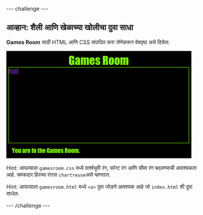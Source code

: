 \--- challenge \---

## आव्हान: शैली आणि खेळाच्या खोलीचा दुवा साधा

**Games Room** साठी HTML आणि CSS संपादित करा जेणेकरून वेबपृष्ठ असे दिसेल:

![screenshot](images/rooms-games-challenge.png)

Hint: आपल्याला `gamesroom.css` मध्ये पार्श्वभूमी रंग, फॉन्ट रंग आणि सीमा रंग बदलण्याची आवश्यकता आहे. चमकदार हिरव्या रंगास `chartreuse`असे म्हणतात.

Hint: आपल्याला `gamesroom.html` मध्ये `<a>` दुवा जोडणे आवश्यक आहे जो `index.html` शी दुवा साधेल.

\--- /challenge \---